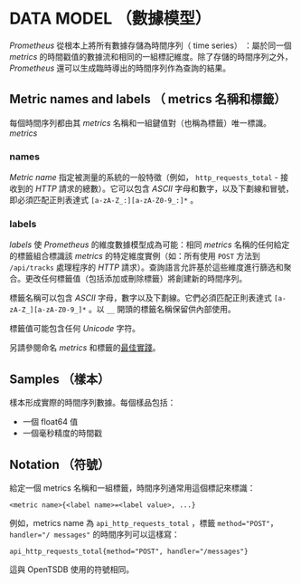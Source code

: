 # DATA MODEL （數據模型）

*Prometheus* 從根本上將所有數據存儲為時間序列（ time series） ：屬於同一個 *metrics* 的時間戳值的數據流和相同的一組標記維度。除了存儲的時間序列之外， *Prometheus* 還可以生成臨時導出的時間序列作為查詢的結果。

## Metric names and labels （ metrics 名稱和標籤）
每個時間序列都由其 *metrics* 名稱和一組鍵值對（也稱為標籤）唯一標識。
*metrics*
### names
*Metric name* 指定被測量的系統的一般特徵（例如， `http_requests_total` - 接收到的 *HTTP* 請求的總數）。它可以包含 *ASCII* 字母和數字，以及下劃線和冒號，即必須匹配正則表達式 `[a-zA-Z_:][a-zA-Z0-9_:]*`
。
### labels
*labels* 使 *Prometheus* 的維度數據模型成為可能：相同 *metrics* 名稱的任何給定的標籤組合標識該 *metrics* 的特定維度實例（如：所有使用 `POST` 方法到 `/api/tracks` 處理程序的 *HTTP* 請求）。查詢語言允許基於這些維度進行篩选和聚合。更改任何標籤值（包括添加或刪除標籤）將創建新的時間序列。

標籤名稱可以包含 *ASCII* 字母，數字以及下劃線。它們必須匹配正則表達式 `[a-zA-Z_][a-zA-Z0-9_]*` 。以 `__` 開頭的標籤名稱保留供內部使用。

標籤值可能包含任何 *Unicode* 字符。

另請參閱命名 *metrics* 和標籤的[最佳實踐](https://prometheus.io/docs/practices/naming/)。

## Samples （樣本）
樣本形成實際的時間序列數據。每個樣品包括：
- 一個 float64 值
- 一個毫秒精度的時間戳

## Notation （符號）
給定一個 metrics 名稱和一組標籤，時間序列通常用這個標記來標識：
```
<metric name>{<label name>=<label value>, ...}
```

例如，metrics name 為 `api_http_requests_total` ，標籤 `method="POST"`，`handler="/ messages"` 的時間序列可以這樣寫：
```
api_http_requests_total{method="POST", handler="/messages"}
```

這與 OpenTSDB 使用的符號相同。